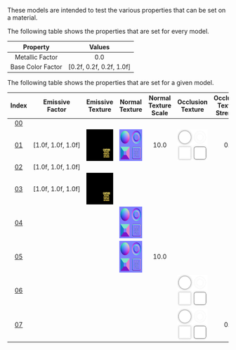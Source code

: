 These models are intended to test the various properties that can be set on a material.  

The following table shows the properties that are set for every model.  


Property | **Values**
:---: | :---:
Metallic Factor | 0.0
Base Color Factor | [0.2f,&nbsp;0.2f,&nbsp;0.2f,&nbsp;1.0f]

 
The following table shows the properties that are set for a given model.  


Index | Emissive Factor | Emissive Texture | Normal Texture | Normal Texture Scale | Occlusion Texture | Occlusion Texture Strength
:---: | :---: | :---: | :---: | :---: | :---: | :---:
[00](./Material_00.gltf) |   |   |   |   |   |  
[01](./Material_01.gltf) | [1.0f,&nbsp;1.0f,&nbsp;1.0f] | <img src="Textures/Texture_emissive.png" height="72" width="72" align="middle"> | <img src="Textures/Texture_normal.png" height="72" width="72" align="middle"> | 10.0 | <img src="Textures/Texture_occlusion.png" height="72" width="72" align="middle"> | 0.5
[02](./Material_02.gltf) | [1.0f,&nbsp;1.0f,&nbsp;1.0f] |   |   |   |   |  
[03](./Material_03.gltf) | [1.0f,&nbsp;1.0f,&nbsp;1.0f] | <img src="Textures/Texture_emissive.png" height="72" width="72" align="middle"> |   |   |   |  
[04](./Material_04.gltf) |   |   | <img src="Textures/Texture_normal.png" height="72" width="72" align="middle"> |   |   |  
[05](./Material_05.gltf) |   |   | <img src="Textures/Texture_normal.png" height="72" width="72" align="middle"> | 10.0 |   |  
[06](./Material_06.gltf) |   |   |   |   | <img src="Textures/Texture_occlusion.png" height="72" width="72" align="middle"> |  
[07](./Material_07.gltf) |   |   |   |   | <img src="Textures/Texture_occlusion.png" height="72" width="72" align="middle"> | 0.5
 
